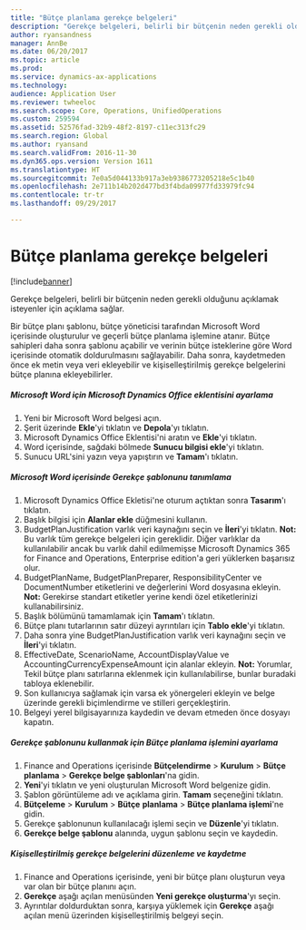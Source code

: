 ```yaml
---
title: "Bütçe planlama gerekçe belgeleri"
description: "Gerekçe belgeleri, belirli bir bütçenin neden gerekli olduğunu açıklamak isteyenler için açıklama sağlar."
author: ryansandness
manager: AnnBe
ms.date: 06/20/2017
ms.topic: article
ms.prod: 
ms.service: dynamics-ax-applications
ms.technology: 
audience: Application User
ms.reviewer: twheeloc
ms.search.scope: Core, Operations, UnifiedOperations
ms.custom: 259594
ms.assetid: 52576fad-32b9-48f2-8197-c11ec313fc29
ms.search.region: Global
ms.author: ryansand
ms.search.validFrom: 2016-11-30
ms.dyn365.ops.version: Version 1611
ms.translationtype: HT
ms.sourcegitcommit: 7e0a5d044133b917a3eb9386773205218e5c1b40
ms.openlocfilehash: 2e711b14b202d477bd3f4bda09977fd33979fc94
ms.contentlocale: tr-tr
ms.lasthandoff: 09/29/2017

---
```


# <a name="budget-planning-justification-documents"></a>Bütçe planlama gerekçe belgeleri

[!include[banner](../includes/banner.md)]


Gerekçe belgeleri, belirli bir bütçenin neden gerekli olduğunu açıklamak isteyenler için açıklama sağlar. 

Bir bütçe planı şablonu, bütçe yöneticisi tarafından Microsoft Word içerisinde oluşturulur ve geçerli bütçe planlama işlemine atanır. Bütçe sahipleri daha sonra şablonu açabilir ve verinin bütçe isteklerine göre Word içerisinde otomatik doldurulmasını sağlayabilir. Daha sonra, kaydetmeden önce ek metin veya veri ekleyebilir ve kişiselleştirilmiş gerekçe belgelerini bütçe planına ekleyebilirler.

##### <a name="set-up-microsoft-dynamics-office-add-in-for-microsoft-word"></a>Microsoft Word için Microsoft Dynamics Office eklentisini ayarlama

1.  Yeni bir Microsoft Word belgesi açın.
2.  Şerit üzerinde **Ekle**'yi tıklatın ve **Depola**'yı tıklatın.
3.  Microsoft Dynamics Office Eklentisi'ni aratın ve **Ekle**'yi tıklatın.
4.  Word içerisinde, sağdaki bölmede **Sunucu bilgisi ekle**'yi tıklatın.
5.  Sunucu URL'sini yazın veya yapıştırın ve **Tamam**'ı tıklatın.

##### <a name="define-the-justification-template-in-microsoft-word"></a>Microsoft Word içerisinde Gerekçe şablonunu tanımlama

1.  Microsoft Dynamics Office Ekletisi'ne oturum açtıktan sonra **Tasarım**'ı tıklatın.
2.  Başlık bilgisi için **Alanlar ekle** düğmesini kullanın.
3.  BudgetPlanJustification varlık veri kaynağını seçin ve **İleri**'yi tıklatın. **Not:** Bu varlık tüm gerekçe belgeleri için gereklidir. Diğer varlıklar da kullanılabilir ancak bu varlık dahil edilmemişse Microsoft Dynamics 365 for Finance and Operations, Enterprise edition'a geri yüklerken başarısız olur.
4.  BudgetPlanName, BudgetPlanPreparer, ResponsibilityCenter ve DocumentNumber etiketlerini ve değerlerini Word dosyasına ekleyin. **Not:** Gerekirse standart etiketler yerine kendi özel etiketlerinizi kullanabilirsiniz.
5.  Başlık bölümünü tamamlamak için **Tamam**'ı tıklatın.
6.  Bütçe planı tutarlarının satır düzeyi ayrıntıları için **Tablo ekle**'yi tıklatın.
7.  Daha sonra yine BudgetPlanJustification varlık veri kaynağını seçin ve **İleri**'yi tıklatın.
8.  EffectiveDate, ScenarioName, AccountDisplayValue ve AccountingCurrencyExpenseAmount için alanlar ekleyin. **Not:** Yorumlar, Tekil bütçe planı satırlarına eklenmek için kullanılabilirse, bunlar buradaki tabloya eklenebilir.
9.  Son kullanıcıya sağlamak için varsa ek yönergeleri ekleyin ve belge üzerinde gerekli biçimlendirme ve stilleri gerçekleştirin.
10. Belgeyi yerel bilgisayarınıza kaydedin ve devam etmeden önce dosyayı kapatın.

##### <a name="set-up-the-budget-planning-process-to-use-the-justification-template"></a>Gerekçe şablonunu kullanmak için Bütçe planlama işlemini ayarlama

1.  Finance and Operations içerisinde **Bütçelendirme** &gt; **Kurulum** &gt; **Bütçe planlama** &gt; **Gerekçe belge şablonları**'na gidin.
2.  **Yeni**'yi tıklatın ve yeni oluşturulan Microsoft Word belgenize gidin.
3.  Şablon görüntüleme adı ve açıklama girin. **Tamam** seçeneğini tıklatın.
4.  **Bütçeleme** &gt; **Kurulum** &gt; **Bütçe** **planlama** &gt; **Bütçe planlama işlemi**'ne gidin.
5.  Gerekçe şablonunun kullanılacağı işlemi seçin ve **Düzenle**'yi tıklatın.
6.  **Gerekçe belge şablonu** alanında, uygun şablonu seçin ve kaydedin.

##### <a name="edit-and-save-personalized-justification-documents"></a>Kişiselleştirilmiş gerekçe belgelerini düzenleme ve kaydetme

1.  Finance and Operations içerisinde, yeni bir bütçe planı oluşturun veya var olan bir bütçe planını açın.
2.  **Gerekçe** aşağı açılan menüsünden **Yeni gerekçe oluşturma**'yı seçin.
3.  Ayrıntılar doldurduktan sonra, karşıya yüklemek için **Gerekçe** aşağı açılan menü üzerinden kişiselleştirilmiş belgeyi seçin.





